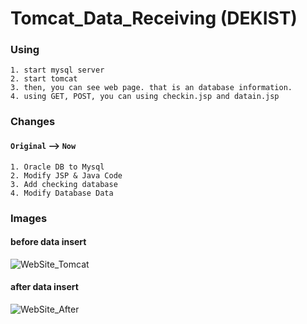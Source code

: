 # Tomcat_Data_Receiving (DEKIST)

### Using
```
1. start mysql server
2. start tomcat
3. then, you can see web page. that is an database information.
4. using GET, POST, you can using checkin.jsp and datain.jsp
```

### Changes

#### `Original` --> `Now`
```
1. Oracle DB to Mysql
2. Modify JSP & Java Code
3. Add checking database 
4. Modify Database Data
```

### Images
#### before data insert
![WebSite_Tomcat](https://user-images.githubusercontent.com/54859580/125174209-a02a4680-e1fe-11eb-8f1e-80862fff9064.png)

#### after data insert
![WebSite_After](https://user-images.githubusercontent.com/54859580/125174277-162ead80-e1ff-11eb-8d5d-3a6eb71ffb4d.png)

